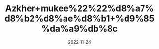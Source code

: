 ---
title: 'Azkher+mukee%22%22%d8%a7%d8%b2%d8%ae%d8%b1+%d9%85%da%a9%db%8c'
date: '2022-11-24' 
metatag: '' 
inventory: '0' 
draft: false 
# meta description 
shortDescripton: ''
description: 'Herbs+%d8%ac%da%91%db%8c+%d8%a8%d9%88%d9%b9%db%8c'
longdescription: ''
tags: ''
brand: ''
subCategory: ''
unit: '10 gm-Pk'
sellCount: '0'
featured: False
# product Price
price: '20.0'
# Product Short Description
shortDescription: ''
productID: '686C58C6-3C49-ED11-996A-005056B3A416'
type: 'products'
category: 'Herbs+%d8%ac%da%91%db%8c+%d8%a8%d9%88%d9%b9%db%8c' 
thumnailproduct: 'https://eraconnect.blob.core.windows.net/product-images/aminsaddiquidawakhana/a2b039d3-bebb-4794-810b-fa9dae869636.webp' 
images:
  - image: 'https://eraconnect.blob.core.windows.net/product-images/aminsaddiquidawakhana/a2b039d3-bebb-4794-810b-fa9dae869636.webp'  
Variants:
---